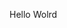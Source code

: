 Hello Wolrd















































































































































































































































































































































































































































































































































































































































































































































































































































































































































